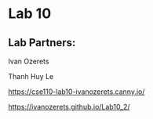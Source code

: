 # Lab 10

## Lab Partners:

Ivan Ozerets

Thanh Huy Le

https://cse110-lab10-ivanozerets.canny.io/



https://ivanozerets.github.io/Lab10_2/
